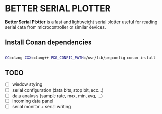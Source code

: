 # BETTER SERIAL PLOTTER

**Better Serial Plotter** is a fast and lightweight serial plotter useful for reading serial data from microcontroller or similar devices.

## Install Conan dependencies

```bash

CC=clang CXX=clang++ PKG_CONFIG_PATH=/usr/lib/pkgconfig conan install . --output-folder=build --build=missing -s build_type=<Debug|Release>

```

## TODO

- [ ] window styling
- [ ] serial configuration (data bits, stop bit, ecc...)
- [ ] data analysis (sample rate, max, min, avg, ...)
- [ ] incoming data panel
- [ ] serial monitor + serial writing
